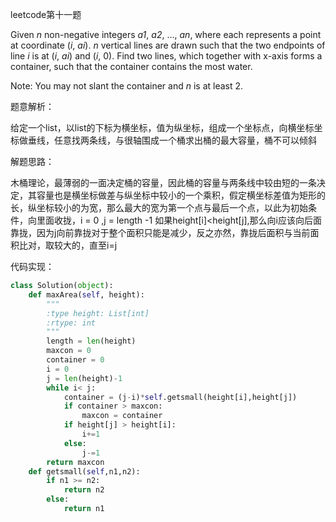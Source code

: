 leetcode第十一题

Given *n* non-negative integers *a1*, *a2*, ..., *an*, where each represents a point at coordinate (*i*, *ai*). *n* vertical lines are drawn such that the two endpoints of line *i* is at (*i*, *ai*) and (*i*, 0). Find two lines, which together with x-axis forms a container, such that the container contains the most water.

Note: You may not slant the container and *n* is at least 2.

题意解析：

给定一个list，以list的下标为横坐标，值为纵坐标，组成一个坐标点，向横坐标坐标做垂线，任意找两条线，与很轴围成一个桶求出桶的最大容量，桶不可以倾斜

解题思路：

木桶理论，最薄弱的一面决定桶的容量，因此桶的容量与两条线中较由短的一条决定，其容量也是横坐标做差与纵坐标中较小的一个乘积，假定横坐标差值为矩形的长，纵坐标较小的为宽，那么最大的宽为第一个点与最后一个点，以此为初始条件，向里面收拢，i = 0 ,j = length -1 如果height[i]<height[j],那么向i应该向后面靠拢，因为j向前靠拢对于整个面积只能是减少，反之亦然，靠拢后面积与当前面积比对，取较大的，直至i=j

代码实现：

```python
class Solution(object):
    def maxArea(self, height):
        """
        :type height: List[int]
        :rtype: int
        """
        length = len(height)
        maxcon = 0
        container = 0
        i = 0
        j = len(height)-1
        while i< j:
            container = (j-i)*self.getsmall(height[i],height[j])
            if container > maxcon:
                maxcon = container
            if height[j] > height[i]:
                i+=1
            else:
                j-=1
        return maxcon
    def getsmall(self,n1,n2):
        if n1 >= n2:
            return n2
        else:
            return n1
```

